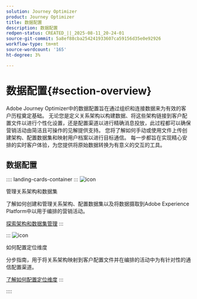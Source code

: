 ```yaml
---
solution: Journey Optimizer
product: Journey Optimizer
title: 数据配置
description: 数据配置
redpen-status: CREATED_||_2025-08-11_20-24-01
source-git-commit: 5a8ef88cba254241933607ca59156d35e0e92926
workflow-type: tm+mt
source-wordcount: '165'
ht-degree: 3%

---
```



# 数据配置{#section-overview}

Adobe Journey Optimizer中的数据配置旨在通过组织和连接数据来为有效的客户历程奠定基础。 无论您是定义关系架构以构建数据、将这些架构链接到客户配置文件以进行个性化设置，还是配置渠道以进行精确消息投放，此过程都可以确保营销活动由简洁且可操作的见解提供支持。 您将了解如何手动或使用文件上传创建架构、配置数据集和映射用户档案以进行目标通信。 每一步都旨在实现精心安排的实时客户体验，为您提供将原始数据转换为有意义的交互的工具。

## 数据配置

:::: landing-cards-container
:::
![icon](https://cdn.experienceleague.adobe.com/icons/gear.svg)

管理关系架构和数据集

了解如何创建和管理关系架构、配置数据集以及将数据摄取到Adobe Experience Platform中以用于编排的营销活动。

[探索架构和数据集管理](schemas-datasets-landing-page.md)
:::

:::
![icon](https://cdn.experienceleague.adobe.com/icons/bullseye.svg)

如何配置定位维度

分步指南，用于将关系架构映射到客户配置文件并在编排的活动中为有针对性的通信配置渠道。

[了解如何配置定位维度](../using/orchestrated/target-dimension.md)
:::

::::
